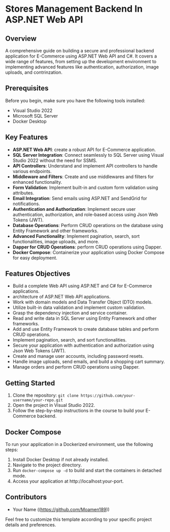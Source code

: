 # Stores Management Backend In ASP.NET Web API

## Overview

 A comprehensive guide on building a secure and professional backend application for E-Commerce using ASP.NET Web API and C#. It covers a wide range of features, from setting up the development environment to implementing advanced features like authentication, authorization, image uploads, and contrinzation.

## Prerequisites

Before you begin, make sure you have the following tools installed:

- Visual Studio 2022
- Microsoft SQL Server
- Docker Desktop

## Key Features

- **ASP.NET Web API**: create a robust API for  E-Commerce application.
- **SQL Server Integration**: Connect seamlessly to SQL Server using Visual Studio 2022 without the need for SSMS.
- **API Controllers**: Understand and implement API controllers to handle various endpoints.
- **Middleware and Filters**: Create and use middlewares and filters for enhanced functionality.
- **Form Validation**: Implement built-in and custom form validation using attributes.
- **Email Integration**: Send emails using ASP.NET and SendGrid for notifications.
- **Authentication and Authorization**: Implement secure user authentication, authorization, and role-based access using Json Web Tokens (JWT).
- **Database Operations**: Perform CRUD operations on the database using Entity Framework and other frameworks.
- **Advanced Functionality**: Implement pagination, search, sort functionalities, image uploads, and more.
- **Dapper for CRUD Operations**: perform CRUD operations using Dapper.
- **Docker Compose**: Containerize your application using Docker Compose for easy deployment.

## Features Objectives

- Build a complete Web API using ASP.NET and C# for E-Commerce applications.
-  architecture of ASP.NET Web API applications.
- Work with domain models and Data Transfer Object (DTO) models.
- Utilize built-in data validation and implement custom validation.
- Grasp the dependency injection and service container.
- Read and write data in SQL Server using Entity Framework and other frameworks.
- Add and use Entity Framework to create database tables and perform CRUD operations.
- Implement pagination, search, and sort functionalities.
- Secure your application with authentication and authorization using Json Web Tokens (JWT).
- Create and manage user accounts, including password resets.
- Handle image uploads, send emails, and build a shopping cart summary.
- Manage orders and perform CRUD operations using Dapper.

## Getting Started

1. Clone the repository: `git clone https://github.com/your-username/your-repo.git`
2. Open the project in Visual Studio 2022.
3. Follow the step-by-step instructions in the course to build your E-Commerce backend.

## Docker Compose

To run your application in a Dockerized environment, use the following steps:

1. Install Docker Desktop if not already installed.
2. Navigate to the project directory.
3. Run `docker-compose up -d` to build and start the containers in detached mode.
4. Access your application at http://localhost:your-port.

## Contributors

- Your Name ((https://github.com/Moamen189))

Feel free to customize this template according to your specific project details and preferences.
